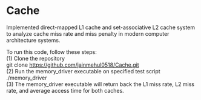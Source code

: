 # Cache
Implemented direct-mapped L1 cache and set-associative L2 cache system to analyze cache miss rate and miss penalty in modern computer architecture systems.

To run this code, follow these steps:  
  (1) Clone the repository  
      git clone https://github.com/jainmehul0518/Cache.git  
  (2) Run the memory_driver executable on specified test script  
      ./memory_driver <test script name>  
  (3) The memory_driver executable will return back the L1 miss rate, L2 miss rate, and average access time for both caches.  
